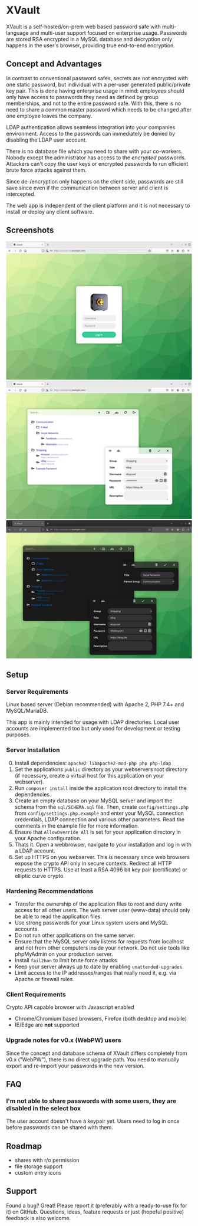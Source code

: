 # XVault
XVault is a self-hosted/on-prem web based password safe with multi-language and multi-user support focused on enterprise usage. Passwords are stored RSA encrypted in a MySQL database and decryption only happens in the user's browser, providing true end-to-end encryption.

## Concept and Advantages
In contrast to conventional password safes, secrets are not encrypted with one static password, but individual with a per-user generated public/private key pair. This is done having enterprise usage in mind: employees should only have access to passwords they need as defined by group memberships, and not to the entire password safe. With this, there is no need to share a common master password which needs to be changed after one employee leaves the company.

LDAP authentication allows seamless integration into your companies environment. Access to the passwords can immediately be denied by disabling the LDAP user account.

There is no database file which you need to share with your co-workers. Nobody except the administrator has access to the *encrypted* passwords. Attackers can't copy the user keys or encrypted passwords to run efficient brute force attacks against them.

Since de-/encryption only happens on the client side, passwords are still save since even if the communication between server and client is intercepted.

The web app is independent of the client platform and it is not necessary to install or deploy any client software.

## Screenshots
![Login page](.github/screenshot/login.png)
![Password Entries](.github/screenshot/vault.png)
![Password Entries - Dark Mode](.github/screenshot/vault-dark.png)

## Setup
### Server Requirements
Linux based server (Debian recommended) with Apache 2, PHP 7.4+ and MySQL/MariaDB.

This app is mainly intended for usage with LDAP directories. Local user accounts are implemented too but only used for development or testing purposes.

### Server Installation
0. Install dependencies: `apache2 libapache2-mod-php php php-ldap`
1. Set the applications `public` directory as your webservers root directory (if necessary, create a virtual host for this application on your webserver).
2. Run `composer install` inside the application root directory to install the dependencies.
3. Create an empty database on your MySQL server and import the schema from the `sql/SCHEMA.sql` file. Then, create `config/settings.php` from `config/settings.php.example` and enter your MySQL connection credentials, LDAP connection and various other parameters. Read the comments in the example file for more information.
4. Ensure that `AllowOverride All` is set for your application directory in your Apache configuration.
5. Thats it. Open a webbrowser, navigate to your installation and log in with a LDAP account.
6. Set up HTTPS on you webserver. This is necessary since web browsers expose the crypto API only in secure contexts. Redirect all HTTP requests to HTTPS. Use at least a RSA 4096 bit key pair (certificate) or elliptic curve crypto.

### Hardening Recommendations
- Transfer the ownership of the application files to root and deny write access for all other users. The web server user (www-data) should only be able to read the application files.
- Use strong passwords for your Linux system users and MySQL accounts.
- Do not run other applications on the same server.
- Ensure that the MySQL server only listens for requests from localhost and not from other computers inside your network. Do not use tools like phpMyAdmin on your production server.
- Install `fail2ban` to limit brute force attacks.
- Keep your server always up to date by enabling `unattended-upgrades`.
- Limit access to the IP addresses/ranges that really need it, e.g. via Apache or firewall rules.

### Client Requirements
Crypto API capable browser with Javascript enabled
- Chrome/Chromium based browsers, Firefox (both desktop and mobile)
- IE/Edge are **not** supported

### Upgrade notes for v0.x (WebPW) users
Since the concept and database schema of XVault differs completely from v0.x ("WebPW"), there is no direct upgrade path. You need to manually export and re-import your passwords in the new version.

## FAQ
### I'm not able to share passwords with some users, they are disabled in the select box
The user account doesn't have a keypair yet. Users need to log in once before passwords can be shared with them.

## Roadmap
- shares with r/o permission
- file storage support
- custom entry icons

## Support
Found a bug? Great! Please report it (preferably with a ready-to-use fix for it) on GitHub. Questions, ideas, feature requests or just (hopeful positive) feedback is also welcome.
